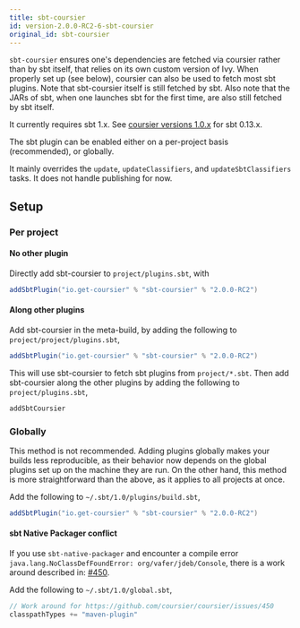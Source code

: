 ```yaml
---
title: sbt-coursier
id: version-2.0.0-RC2-6-sbt-coursier
original_id: sbt-coursier
---
```


`sbt-coursier` ensures one's dependencies are fetched via coursier rather
than by sbt itself, that relies on its own custom version of Ivy. When
properly set up (see below), coursier can also be used to fetch most sbt plugins. Note that sbt-coursier itself is still fetched by sbt. Also note that the JARs of sbt, when one launches sbt for the first time, are also still fetched by sbt itself.

It currently requires sbt 1.x. See
[coursier versions 1.0.x](https://github.com/coursier/coursier/tree/series/1.0.x)
for sbt 0.13.x.

The sbt plugin can be enabled either on a per-project basis (recommended), or globally.

It mainly overrides the `update`, `updateClassifiers`, and `updateSbtClassifiers` tasks. It does
not handle publishing for now.

## Setup

### Per project

#### No other plugin

Directly add sbt-coursier to `project/plugins.sbt`, with

```scala
addSbtPlugin("io.get-coursier" % "sbt-coursier" % "2.0.0-RC2")
```

#### Along other plugins

Add sbt-coursier in the meta-build, by adding the following to `project/project/plugins.sbt`,

```scala
addSbtPlugin("io.get-coursier" % "sbt-coursier" % "2.0.0-RC2")
```

This will use sbt-coursier to fetch sbt plugins from `project/*.sbt`. Then add sbt-coursier along the other
plugins by adding the following to `project/plugins.sbt`,

```scala
addSbtCoursier
```

### Globally

This method is not recommended. Adding plugins globally makes your builds less reproducible, as their
behavior now depends on the global plugins set up on the machine they are run. On the other hand, this
method is more straightforward than the above, as it applies to all projects at once.

Add the following to `~/.sbt/1.0/plugins/build.sbt`,

```scala
addSbtPlugin("io.get-coursier" % "sbt-coursier" % "2.0.0-RC2")
```

#### sbt Native Packager conflict

If you use `sbt-native-packager` and encounter a compile error `java.lang.NoClassDefFoundError: org/vafer/jdeb/Console`,
there is a work around described in: [#450](https://github.com/coursier/coursier/issues/450).

Add the following to `~/.sbt/1.0/global.sbt`,

```scala
// Work around for https://github.com/coursier/coursier/issues/450
classpathTypes += "maven-plugin"
```

